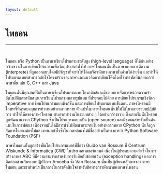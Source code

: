```yaml
---
layout: default
---
```


# ไพธอน

---

<br>

ไพธอน หรือ Python เป็นภาษาเขียนโปรแกรมระดับสูง (high-level language) ที่ใช้กันอย่างกว้างขวางในการเขียนโปรแกรมเพื่อวัตถุประสงค์ทั่วไป ภาษาไพธอนนั้นเป็นภาษาแบบการตีความ (interprete) ที่ถูกออกแบบโดยมีปรัญชาที่จะทำให้โค๊ดหรือรหัสทางภาษานั้นอ่านได้ง่ายขึ้น และทำให้โปรแกรมเมอร์สามารถเข้าใจโครงสร้างของภาษาและแนวคิดการเขียนโค๊ดโดยใช้บรรทัดที่น้อยลงกว่าภาษาอื่น เช่น C, C++ และ Java 

ไพธอนนั้นมีคุณสมบัติเป็นภาษาเขียนโปรแกรมแบบไดนามิกส์และมีระบบการจัดการหน่วยความจำอัตโนมัติและสนับสนุนการเขียนโปรแกรมหลายรูปแบบ ที่ประกอบไปด้วย การเขียนโปรแกรมเชิงวัตถุ imperative การเขียนโปรแกรมแบบฟังก์ชัน และการเขียนโปรแกรมแบบขั้นตอน ภาษาไพธอนมีไลบรารี่ที่ครอบคลุมการทำงานอย่างหลากหลาย ตัวแปรในภาษาไพธอนนั้นมีให้ใช้ในหลายระบบปฏิบัติการ ทำให้โค๊ดของภาษาไพธอน สามารถทำงานในระบบต่าง ๆ ได้อย่างกว้างขวาง ซึ่งแรกเริ่มนั้นไพธอนถูกพัฒนามาจาก CPython ซึ่งเป็นโปรแกรมแบบเปิด (open source) และมีชุมชนสำหรับเป็นต้นแบบในการพัฒนา เนื่องจากมันได้มีการนำไปพัฒนากระจายไปอย่างหลากหลาย CPython นั้นจึงถูกจัดการโดยองค์กรไม่แสวงหาผลกำไรซึ่งในเวลาต่อมาได้มีชื่ออย่างเป็นทางการว่า Python Software Foundation (PSF)

ภาษาไพธอนนั้นถูกสร้างขึ้นโดยโปรแกรมเมอร์ที่ชื่อว่า Guido van Rossum ที่ Centrum Wiskunde & Informatica (CWI) ในประเทศเนเธอร์แลนด์ เนื่องในผู้ประสบความสำเร็จในการสร้างภาษา ABC ที่มีความสามารถสำหรับการรับมือกับข้อยกเว้น (exception handling) และการติดต่อผสานกับระบบปฏิบัติการ Amoeba ซึ่ง Van Rossum นั้นเป็นผู้เขียนหลักการของภาษาไพธอน และเขาทำหน้าเป็นกลางในการตัดสินใจสำหรับทิศทางการพัฒนาของภาษาไพธอน
